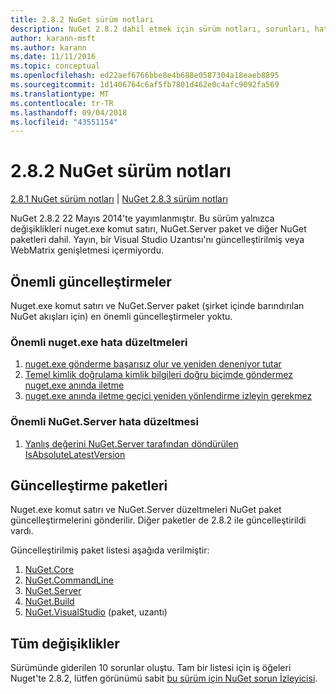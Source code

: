 ```yaml
---
title: 2.8.2 NuGet sürüm notları
description: NuGet 2.8.2 dahil etmek için sürüm notları, sorunları, hata düzeltmeleri, eklenen özellikler ve dcr bilinir.
author: karann-msft
ms.author: karann
ms.date: 11/11/2016
ms.topic: conceptual
ms.openlocfilehash: ed22aef6766bbe8e4b688e0587304a18eaeb8895
ms.sourcegitcommit: 1d1406764c6af5fb7801d462e0c4afc9092fa569
ms.translationtype: MT
ms.contentlocale: tr-TR
ms.lasthandoff: 09/04/2018
ms.locfileid: "43551154"
---
```

# <a name="nuget-282-release-notes"></a>2.8.2 NuGet sürüm notları

[2.8.1 NuGet sürüm notları](../release-notes/nuget-2.8.1.md) | [NuGet 2.8.3 sürüm notları](../release-notes/nuget-2.8.3.md)

NuGet 2.8.2 22 Mayıs 2014'te yayımlanmıştır.  Bu sürüm yalnızca değişiklikleri nuget.exe komut satırı, NuGet.Server paket ve diğer NuGet paketleri dahil.  Yayın, bir Visual Studio Uzantısı'nı güncelleştirilmiş veya WebMatrix genişletmesi içermiyordu.

## <a name="notable-updates"></a>Önemli güncelleştirmeler

Nuget.exe komut satırı ve NuGet.Server paket (şirket içinde barındırılan NuGet akışları için) en önemli güncelleştirmeler yoktu.

### <a name="important-nugetexe-bug-fixes"></a>Önemli nuget.exe hata düzeltmeleri

1. [nuget.exe gönderme başarısız olur ve yeniden deneniyor tutar](https://nuget.codeplex.com/workitem/4000)
1. [Temel kimlik doğrulama kimlik bilgileri doğru biçimde göndermez nuget.exe anında iletme](https://nuget.codeplex.com/workitem/4109)
1. [nuget.exe anında iletme geçici yeniden yönlendirme izleyin gerekmez](https://nuget.codeplex.com/workitem/4050)

### <a name="important-nugetserver-bug-fix"></a>Önemli NuGet.Server hata düzeltmesi

1. [Yanlış değerini NuGet.Server tarafından döndürülen IsAbsoluteLatestVersion](https://nuget.codeplex.com/workitem/4147)

## <a name="packages-updated"></a>Güncelleştirme paketleri

Nuget.exe komut satırı ve NuGet.Server düzeltmeleri NuGet paket güncelleştirmelerini gönderilir.  Diğer paketler de 2.8.2 ile güncelleştirildi vardı.

Güncelleştirilmiş paket listesi aşağıda verilmiştir:

1. [NuGet.Core](https://www.nuget.org/packages/NuGet.Core/)
1. [NuGet.CommandLine](https://www.nuget.org/packages/NuGet.CommandLine/)
1. [NuGet.Server](https://www.nuget.org/packages/NuGet.Server/)
1. [NuGet.Build](https://www.nuget.org/packages/NuGet.Build/)
1. [NuGet.VisualStudio](https://www.nuget.org/packages/NuGet.VisualStudio/) (paket, uzantı)

## <a name="all-changes"></a>Tüm değişiklikler
Sürümünde giderilen 10 sorunlar oluştu. Tam bir listesi için iş öğeleri Nuget'te 2.8.2, lütfen görünümü sabit [bu sürüm için NuGet sorun İzleyicisi](https://nuget.codeplex.com/workitem/list/advanced?keyword=&status=All&type=All&priority=All&release=NuGet%202.8.2&assignedTo=All&component=All&sortField=LastUpdatedDate&sortDirection=Descending&page=0&reasonClosed=All).
